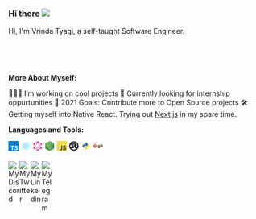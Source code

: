 ### Hi there <img src="https://media.giphy.com/media/hvRJCLFzcasrR4ia7z/giphy.gif" width="25px">

Hi, I'm Vrinda Tyagi, a self-taught Software Engineer.

<br />


[](https://visitor-badge.glitch.me/badge?page_id=vrindatyagi.vrindatyagi)

<br />


  
**More About Myself:**

👨🏽‍💻 I’m working on cool projects 
🌱 Currently looking for internship oppurtunities
🥅 2021 Goals: Contribute more to Open Source projects
🛠 Getting myself into Native React. Trying out [Next.js](https://nextjs.org/) in my spare time. 

**Languages and Tools:**

<img height="20" src="https://raw.githubusercontent.com/github/explore/80688e429a7d4ef2fca1e82350fe8e3517d3494d/topics/typescript/typescript.png">
<code><img height="20" src="https://raw.githubusercontent.com/github/explore/80688e429a7d4ef2fca1e82350fe8e3517d3494d/topics/react/react.png"></code>
<code><img height="20" src="https://raw.githubusercontent.com/github/explore/5c058a388828bb5fde0bcafd4bc867b5bb3f26f3/topics/graphql/graphql.png"></code>
<code><img height="20" src="https://raw.githubusercontent.com/github/explore/80688e429a7d4ef2fca1e82350fe8e3517d3494d/topics/nodejs/nodejs.png"></code>
<code><img height="20" src="https://raw.githubusercontent.com/github/explore/80688e429a7d4ef2fca1e82350fe8e3517d3494d/topics/javascript/javascript.png"></code>
<code><img height="20" src="https://raw.githubusercontent.com/github/explore/80688e429a7d4ef2fca1e82350fe8e3517d3494d/topics/rust/rust.png"></code>
<code><img height="20" src="https://raw.githubusercontent.com/github/explore/80688e429a7d4ef2fca1e82350fe8e3517d3494d/topics/python/python.png"></code>
<code><img height="20" src="https://raw.githubusercontent.com/github/explore/80688e429a7d4ef2fca1e82350fe8e3517d3494d/topics/git/git.png"></code>

<br />
<br />

<a href="https://discord.gg/ZQdGS2Vqfy">
  <img align="left" alt="My Discord" width="22px" src="https://raw.githubusercontent.com/peterthehan/peterthehan/master/assets/discord.svg" />
</a>
<a href="https://twitter.com/vrivrii">
  <img align="left" alt="My Twitter" width="22px" src="https://raw.githubusercontent.com/peterthehan/peterthehan/master/assets/twitter.svg" />
</a>
<a href="https://www.linkedin.com/in/vrinda-tyagi-606195202/">
  <img align="left" alt="My Linkedin" width="22px" src="https://raw.githubusercontent.com/peterthehan/peterthehan/master/assets/linkedin.svg" />
</a>
<a href="https://t.me/Ashxx9">
  <img align="left" alt="My Telegram" width="22px" src="https://upload.wikimedia.org/wikipedia/commons/8/82/Telegram_logo.svg" />
</a>



